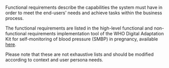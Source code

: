 Functional requirements describe the capabilities the system must have in order to meet the end-users’ needs and achieve tasks within the business process.

The functional requirements are listed in the high-level functional and non-functional requirements implementation tool of the WHO Digital Adaptation Kit for self-monitoring of blood pressure (SMBP) in pregnancy, available [here](system-requirements.html).

Please note that these are not exhaustive lists and should be modified according to context and user persona needs.

